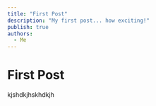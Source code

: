 ```yaml
---
title: "First Post"
description: "My first post... how exciting!"
publish: true
authors:
  - Me
---
```


# First Post

kjshdkjhskhdkjh

